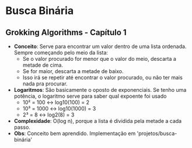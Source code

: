 # Busca Binária

## Grokking Algorithms - Capítulo 1
- **Conceito**: Serve para encontrar um valor dentro de uma lista ordenada. Sempre começando pelo meio da lista:
    - Se o valor procurado for menor que o valor do meio, descarta a metade de cima. 
    - Se for maior, descarta a metade de baixo.
    - Isso irá se repetir até encontrar o valor procurado, ou não ter mais nada pra procurar.
- **Logaritmos**: São basicamente o oposto de exponenciais. Se tenho uma potência, o logaritmo serve para saber qual expoente foi usado
    - 10² = 100 <-> log10(100) = 2
    - 10³ = 1000 <-> log10(1000) = 3
    - 2³ = 8 <-> log2(8) = 3
- **Complexidade**: O(log n), porque a lista é dividida pela metade a cada passo.
- **Obs**: Conceito bem aprendido. Implementação em 'projetos/busca-binária'


